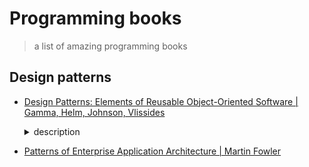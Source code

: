 # Programming books

> a list of amazing programming books

## Design patterns

* [Design Patterns: Elements of Reusable Object-Oriented Software | Gamma, Helm, Johnson, Vlissides](https://amzn.to/325epPM)
  <details><summary>description</summary> <p>Capturing a wealth of experience about the design of object-oriented software, four top-notch designers present a catalog of simple and succinct solutions to commonly occurring design problems. Previously undocumented, these 23 patterns allow designers to create more flexible, elegant, and ultimately reusable designs without having to rediscover the design solutions themselves.</p> <p>The authors begin by describing what patterns are and how they can help you design object-oriented software. They then go on to systematically name, explain, evaluate, and catalog recurring designs in object-oriented systems. With Design Patterns as your guide, you will learn how these important patterns fit into the software development process, and how you can leverage them to solve your own design problems most efficiently.</p> <p>Each pattern describes the circumstances in which it is applicable, when it can be applied in view of other design constraints, and the consequences and trade-offs of using the pattern within a larger design. All patterns are compiled from real systems and are based on real-world examples. Each pattern also includes code that demonstrates how it may be implemented in object-oriented programming languages like C++ or Smalltalk.</p> </details>

* [Patterns of Enterprise Application Architecture | Martin Fowler](https://amzn.to/2HrxQKU)
